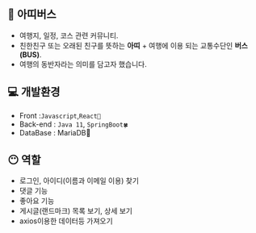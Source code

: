 
## 🚌 아띠버스
- 여행지, 일정, 코스 관련 커뮤니티.
- 친한친구 또는 오래된 친구를 뜻하는 **아띠** + 여행에 이용 되는 교통수단인 **버스(BUS)**.
- 여행의 동반자라는 의미를 담고자 했습니다.

## 💻 개발환경
- Front :```Javascript```,```React🧿```
- Back-end : ```Java 11```, ```SpringBoot🍀```
- DataBase : MariaDB🐬

## 😶 역할
- 로그인, 아이디(이름과 이메일 이용) 찾기
- 댓글 기능
- 좋아요 기능
- 게시글(랜드마크) 목록 보기, 상세 보기
- axios이용한 데이터등 가져오기


